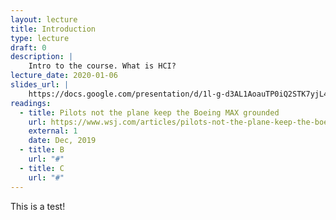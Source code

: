 ```yaml
---
layout: lecture
title: Introduction
type: lecture
draft: 0
description: |
    Intro to the course. What is HCI?
lecture_date: 2020-01-06
slides_url: | 
    https://docs.google.com/presentation/d/1l-g-d3AL1AoauTP0iQ2STK7yjL4YSpBGgUNI1N97agg/edit?usp=sharing
readings:
  - title: Pilots not the plane keep the Boeing MAX grounded
    url: https://www.wsj.com/articles/pilots-not-the-plane-keep-the-boeing-max-grounded-11576880301
    external: 1
    date: Dec, 2019
  - title: B
    url: "#"
  - title: C
    url: "#"
---
```


This is a test!